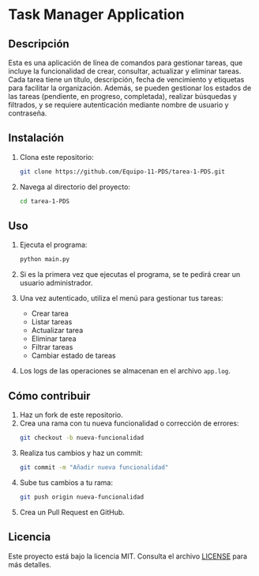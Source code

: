 # Task Manager Application

## Descripción
Esta es una aplicación de línea de comandos para gestionar tareas, que incluye la funcionalidad de crear, consultar, actualizar y eliminar tareas. Cada tarea tiene un título, descripción, fecha de vencimiento y etiquetas para facilitar la organización. Además, se pueden gestionar los estados de las tareas (pendiente, en progreso, completada), realizar búsquedas y filtrados, y se requiere autenticación mediante nombre de usuario y contraseña.

## Instalación
1. Clona este repositorio:
   ```bash
   git clone https://github.com/Equipo-11-PDS/tarea-1-PDS.git
   ```
2. Navega al directorio del proyecto:
   ```bash
   cd tarea-1-PDS
   ```

## Uso
1. Ejecuta el programa:
   ```bash
   python main.py
   ```
2. Si es la primera vez que ejecutas el programa, se te pedirá crear un usuario administrador.
3. Una vez autenticado, utiliza el menú para gestionar tus tareas:
   - Crear tarea
   - Listar tareas
   - Actualizar tarea
   - Eliminar tarea
   - Filtrar tareas
   - Cambiar estado de tareas

4. Los logs de las operaciones se almacenan en el archivo `app.log`.

## Cómo contribuir
1. Haz un fork de este repositorio.
2. Crea una rama con tu nueva funcionalidad o corrección de errores:
   ```bash
   git checkout -b nueva-funcionalidad
   ```
3. Realiza tus cambios y haz un commit:
   ```bash
   git commit -m "Añadir nueva funcionalidad"
   ```
4. Sube tus cambios a tu rama:
   ```bash
   git push origin nueva-funcionalidad
   ```
5. Crea un Pull Request en GitHub.

## Licencia
Este proyecto está bajo la licencia MIT. Consulta el archivo [LICENSE](./LICENSE) para más detalles.